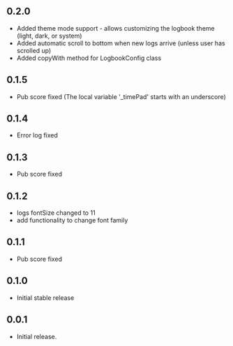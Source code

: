 ## 0.2.0

* Added theme mode support - allows customizing the logbook theme (light, dark, or system)
* Added automatic scroll to bottom when new logs arrive (unless user has scrolled up)
* Added copyWith method for LogbookConfig class

## 0.1.5

* Pub score fixed (The local variable '_timePad' starts with an underscore)

## 0.1.4

* Error log fixed

## 0.1.3

* Pub score fixed

## 0.1.2

* logs fontSize changed to 11
* add functionality to change font family

## 0.1.1

* Pub score fixed

## 0.1.0

* Initial stable release

## 0.0.1

* Initial release.
